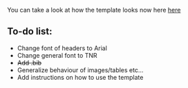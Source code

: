 You can take a look at how the template looks now here [here](https://github.com/nrclaudio/uu-template/blob/master/rendered.pdf)

## To-do list:

- Change font of headers to Arial
- Change general font to TNR
- ~~Add .bib~~
- Generalize behaviour of images/tables etc...
- Add instructions on how to use the template
